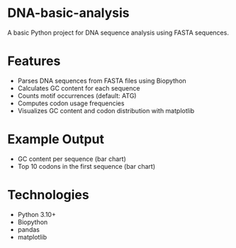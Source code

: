 # DNA-basic-analysis
A basic Python project for DNA sequence analysis using FASTA sequences.

# Features
- Parses DNA sequences from FASTA files using Biopython  
- Calculates GC content for each sequence  
- Counts motif occurrences (default: ATG)  
- Computes codon usage frequencies  
- Visualizes GC content and codon distribution with matplotlib  

# Example Output
- GC content per sequence (bar chart)
- Top 10 codons in the first sequence (bar chart)

# Technologies
- Python 3.10+
- Biopython
- pandas
- matplotlib
